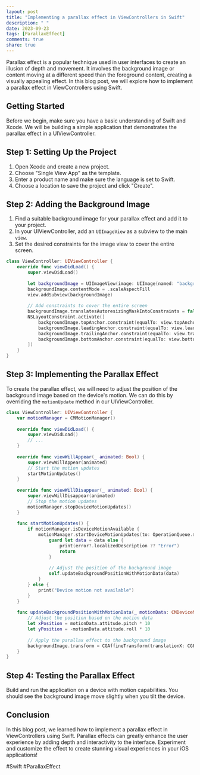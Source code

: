 ```yaml
---
layout: post
title: "Implementing a parallax effect in ViewControllers in Swift"
description: " "
date: 2023-09-23
tags: [ParallaxEffect]
comments: true
share: true
---
```


Parallax effect is a popular technique used in user interfaces to create an illusion of depth and movement. It involves the background image or content moving at a different speed than the foreground content, creating a visually appealing effect. In this blog post, we will explore how to implement a parallax effect in ViewControllers using Swift.

## Getting Started

Before we begin, make sure you have a basic understanding of Swift and Xcode. We will be building a simple application that demonstrates the parallax effect in a UIViewController.

## Step 1: Setting Up the Project

1. Open Xcode and create a new project.
2. Choose "Single View App" as the template.
3. Enter a product name and make sure the language is set to Swift.
4. Choose a location to save the project and click "Create".

## Step 2: Adding the Background Image

1. Find a suitable background image for your parallax effect and add it to your project.
2. In your UIViewController, add an `UIImageView` as a subview to the main `view`.
3. Set the desired constraints for the image view to cover the entire screen.

```swift
class ViewController: UIViewController {
    override func viewDidLoad() {
        super.viewDidLoad()
        
        let backgroundImage = UIImageView(image: UIImage(named: "background-image"))
        backgroundImage.contentMode = .scaleAspectFill
        view.addSubview(backgroundImage)
        
        // Add constraints to cover the entire screen
        backgroundImage.translatesAutoresizingMaskIntoConstraints = false
        NSLayoutConstraint.activate([
            backgroundImage.topAnchor.constraint(equalTo: view.topAnchor),
            backgroundImage.leadingAnchor.constraint(equalTo: view.leadingAnchor),
            backgroundImage.trailingAnchor.constraint(equalTo: view.trailingAnchor),
            backgroundImage.bottomAnchor.constraint(equalTo: view.bottomAnchor)
        ])
    }
}
```

## Step 3: Implementing the Parallax Effect

To create the parallax effect, we will need to adjust the position of the background image based on the device's motion. We can do this by overriding the `motionUpdate` method in our UIViewController.

```swift
class ViewController: UIViewController {
    var motionManager = CMMotionManager()
    
    override func viewDidLoad() {
        super.viewDidLoad()
        // ...
    }
    
    override func viewWillAppear(_ animated: Bool) {
        super.viewWillAppear(animated)
        // Start the motion updates
        startMotionUpdates()
    }
    
    override func viewWillDisappear(_ animated: Bool) {
        super.viewWillDisappear(animated)
        // Stop the motion updates
        motionManager.stopDeviceMotionUpdates()
    }
    
    func startMotionUpdates() {
        if motionManager.isDeviceMotionAvailable {
            motionManager.startDeviceMotionUpdates(to: OperationQueue.main) { (data, error) in
                guard let data = data else {
                    print(error?.localizedDescription ?? "Error")
                    return
                }
                
                // Adjust the position of the background image
                self.updateBackgroundPositionWithMotionData(data)
            }
        } else {
            print("Device motion not available")
        }
    }
    
    func updateBackgroundPositionWithMotionData(_ motionData: CMDeviceMotion) {
        // Adjust the position based on the motion data
        let xPosition = motionData.attitude.pitch * 10
        let yPosition = -motionData.attitude.roll * 10
        
        // Apply the parallax effect to the background image
        backgroundImage.transform = CGAffineTransform(translationX: CGFloat(xPosition), y: CGFloat(yPosition))
    }
}
```

## Step 4: Testing the Parallax Effect

Build and run the application on a device with motion capabilities. You should see the background image move slightly when you tilt the device.

## Conclusion

In this blog post, we learned how to implement a parallax effect in ViewControllers using Swift. Parallax effects can greatly enhance the user experience by adding depth and interactivity to the interface. Experiment and customize the effect to create stunning visual experiences in your iOS applications!

\#Swift #ParallaxEffect